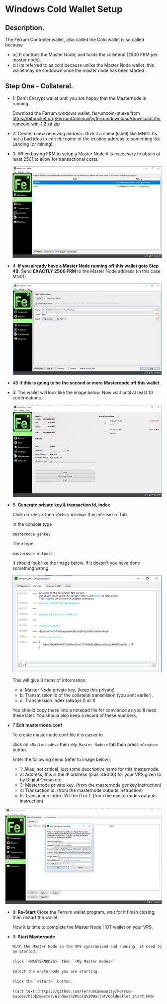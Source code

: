 # Windows Cold Wallet Setup

## Description.

The Ferrum Controller wallet, also called the Cold wallet is so called because

* a:) It controls the Master Node, and holds the collateral (2500 FRM per master node).
* b:) Its referred to as cold because unlike the Master Node wallet, this wallet may be shutdown once the master node has been started .

## Step One - Collateral.

* 1: Don't Encrypt wallet until you are happy that the Masternode is running.

     Download the Ferrum windows wallet, ferrumcoin-qt.exe from 
     https://bitbucket.org/FerrumCommunity/ferrumdownload/downloads/ferrumcoin-win-1.2-qt.zip
     
* 2: Create a new receiving address. Give it a name (label) like MN01.  Its not a bad idea to edit the name of the existing address  to something like Landing (or mining).

* 3: When buying FRM to setup a Master Node it is neccesary to obtain at least 2501 to allow for transactional costs.

  ![alt text](https://github.com/FerrumCommunity/Ferrum-Guides/blob/master/Windows%20Cold%20Wallet/ColdWallet_newAddress.PNG)

* 4: **If you already have a Master Node running off this wallet goto Step 4B.**
     Send **EXACTLY 2500 FRM** to the Master Node address (in this case MN01)
     
     ![alt text](https://github.com/FerrumCommunity/Ferrum-Guides/blob/master/Windows%20Cold%20Wallet/ColdWallet_sendCollateral.PNG)

* 4B **If this is going to be the second or more Masternode off this wallet.**

* 5:  The wallet will look like the image below.  Now wait until at least 10 confirmations. 

   ![alt text](https://github.com/FerrumCommunity/Ferrum-Guides/blob/master/Windows%20Cold%20Wallet/ColdWallet_CollateralReceived.PNG)

* 6: **Generate private key & transaction Id, index**
     
     Click on `<Help>` then `<Debug Window>` then `<Console>` Tab.
     
     In the console type
     
     ```masternode genkey```
     
     Then type
     
     ```masternode outputs```
     
    It should look like the image below.  If it doesn't you have done something wrong.
    
    ![alt text](https://github.com/FerrumCommunity/Ferrum-Guides/blob/master/Windows%20Cold%20Wallet/ColdWallet_genkey.PNG)
    
    This will give 3 items of information:
    * a:  Master Node private key.  (keep this private)
    * b:  Transmission Id of the collateral transmision (you sent earlier).
    * c:  Transmission Index (always 0 or 1)
    
    You should copy these into a notepad file for convience as you'll need these later.  You should also keep a record of these            numbers.
    
 * 7 **Edit masternode.conf**
 
     To create masternode.conf file it is easier to 
     
     click on `<Masternodes>` then `<My Master Nodes>` tab then press `<Create>` button.
     
     Enter the following items  (refer to image below):
     * 1: Alias, not critical, just some descriptive name for this masternode.
     * 2: Address, this is the IP address (plus :49046) for your VPS given to by Digital Ocean etc.
     * 3: Masternode private key. (from the masternode genkey instruction)
     * 4: Transaction Id. (from the masternode outputs instruction)
     * 5: Transaction Index. Will be 0 or 1. (from the masternodes outputs instruction)
     
 ![alt text](https://github.com/FerrumCommunity/Ferrum-Guides/blob/master/Windows%20Cold%20Wallet/ColdWallet_initialMasternodeConf.PNG)
 
* 8: **Re-Start**
    Close the Ferrum wallet program, wait for it finish closing, then restart the wallet.
    
    Now it is time to complete the Master Node HOT wallet on your VPS.
    
* 9: **Start Masternode**

      With the Master Node on the VPS syncronised and running, it need to be started.
      
      click `<MASTERNODES>` then `<My Master Nodes>` 
      
      Select the masternode you are starting.
      
      Click the `<Start>` button.
      
      ![alt text](https://github.com/FerrumCommunity/Ferrum-Guides/blob/master/Windows%20Cold%20Wallet/ColdWallet_start.PNG)
